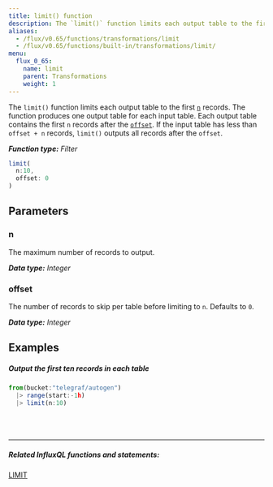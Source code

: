 ```yaml
---
title: limit() function
description: The `limit()` function limits each output table to the first `n` records.
aliases:
  - /flux/v0.65/functions/transformations/limit
  - /flux/v0.65/functions/built-in/transformations/limit/
menu:
  flux_0_65:
    name: limit
    parent: Transformations
    weight: 1
---
```


The `limit()` function limits each output table to the first [`n`](#n) records.
The function produces one output table for each input table.
Each output table contains the first `n` records after the [`offset`](#offset).
If the input table has less than `offset + n` records, `limit()` outputs all records after the `offset`.

_**Function type:** Filter_  

```js
limit(
  n:10,
  offset: 0
)
```

## Parameters

### n
The maximum number of records to output.

_**Data type:** Integer_

### offset
The number of records to skip per table before limiting to `n`.
Defaults to `0`.

_**Data type:** Integer_

## Examples

##### Output the first ten records in each table
```js
from(bucket:"telegraf/autogen")
  |> range(start:-1h)
  |> limit(n:10)
```

<hr style="margin-top:4rem"/>

##### Related InfluxQL functions and statements:
[LIMIT](/influxdb/latest/query_language/data_exploration/#the-limit-and-slimit-clauses)  
